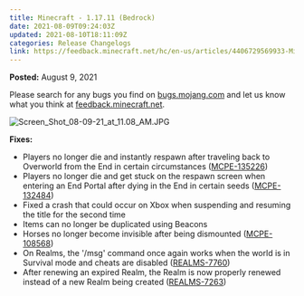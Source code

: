 ```yaml
---
title: Minecraft - 1.17.11 (Bedrock)
date: 2021-08-09T09:24:03Z
updated: 2021-08-10T18:11:09Z
categories: Release Changelogs
link: https://feedback.minecraft.net/hc/en-us/articles/4406729569933-Minecraft-1-17-11-Bedrock
---
```


**Posted:** August 9, 2021

Please search for any bugs you find on [bugs.mojang.com](https://bugs.mojang.com/) and let us know what you think at [feedback.minecraft.net](https://feedback.minecraft.net/).

![Screen_Shot_08-09-21_at_11.08_AM.JPG](https://feedback.minecraft.net/hc/article_attachments/4406740275597/Screen_Shot_08-09-21_at_11.08_AM.JPG)

**Fixes:** 

- Players no longer die and instantly respawn after traveling back to Overworld from the End in certain circumstances ([MCPE-135226](https://bugs.mojang.com/browse/MCPE-135226))
- Players no longer die and get stuck on the respawn screen when entering an End Portal after dying in the End in certain seeds ([MCPE-132484](https://bugs.mojang.com/browse/MCPE-132484))
- Fixed a crash that could occur on Xbox when suspending and resuming the title for the second time
- Items can no longer be duplicated using Beacons
- Horses no longer become invisible after being dismounted ([MCPE-108568](https://bugs.mojang.com/browse/MCPE-108568))
- On Realms, the '/msg' command once again works when the world is in Survival mode and cheats are disabled ([REALMS-7760](https://bugs.mojang.com/browse/REALMS-7760))
- After renewing an expired Realm, the Realm is now properly renewed instead of a new Realm being created ([REALMS-7263](https://bugs.mojang.com/browse/REALMS-7263))
